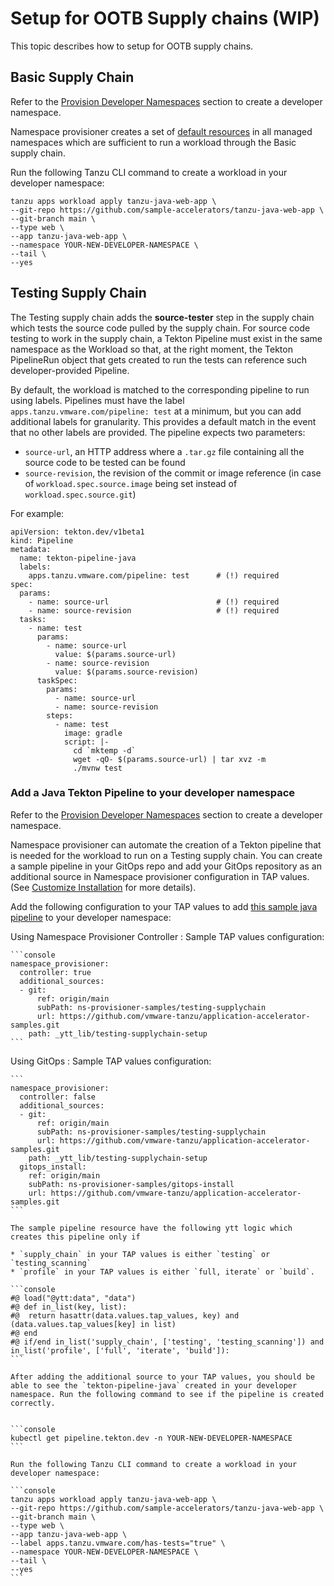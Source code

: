#  Setup for OOTB Supply chains (WIP)

This topic describes how to setup for OOTB supply chains.

## Basic Supply Chain

Refer to the [Provision Developer Namespaces](#fake) section to create a developer namespace.

Namespace provisioner creates a set of [default resources](#fake) in all managed namespaces which are sufficient to run a workload through the Basic supply chain.

Run the following Tanzu CLI command to create a workload in your developer namespace:

```console
tanzu apps workload apply tanzu-java-web-app \
--git-repo https://github.com/sample-accelerators/tanzu-java-web-app \
--git-branch main \
--type web \
--app tanzu-java-web-app \
--namespace YOUR-NEW-DEVELOPER-NAMESPACE \
--tail \
--yes
```

## Testing Supply Chain

The Testing supply chain adds the **source-tester** step in the supply chain which tests the source code pulled by the supply chain. For source code testing to work in the supply chain, a Tekton Pipeline must exist in the same namespace as the Workload so that, at the right moment, the Tekton PipelineRun object that gets created to run the tests can reference such developer-provided Pipeline.

By default, the workload is matched to the corresponding pipeline to run using labels. Pipelines must have the label `apps.tanzu.vmware.com/pipeline: test` at a minimum, but you can add additional labels for granularity. This provides a default match in the event that no other labels are provided. The pipeline expects two parameters:

* `source-url`, an HTTP address where a `.tar.gz` file containing all the source code to be tested can be found
* `source-revision`, the revision of the commit or image reference (in case of `workload.spec.source.image` being set instead of `workload.spec.source.git`)

For example:

```console
apiVersion: tekton.dev/v1beta1
kind: Pipeline
metadata:
  name: tekton-pipeline-java
  labels:
    apps.tanzu.vmware.com/pipeline: test      # (!) required
spec:
  params:
    - name: source-url                        # (!) required
    - name: source-revision                   # (!) required
  tasks:
    - name: test
      params:
        - name: source-url
          value: $(params.source-url)
        - name: source-revision
          value: $(params.source-revision)
      taskSpec:
        params:
          - name: source-url
          - name: source-revision
        steps:
          - name: test
            image: gradle
            script: |-
              cd `mktemp -d`
              wget -qO- $(params.source-url) | tar xvz -m
              ./mvnw test
```

### Add a Java Tekton Pipeline to your developer namespace

Refer to the [Provision Developer Namespaces](#fake) section to create a developer namespace.

Namespace provisioner can automate the creation of a Tekton pipeline that is needed for the workload to run on a Testing supply chain. You can create a sample pipeline in your GitOps repo and add your GitOps repository as an additional source in Namespace provisioner configuration in TAP values. (See [Customize Installation](#fake) for more details).

Add the following configuration to your TAP values to add [this sample java pipeline](https://github.com/vmware-tanzu/application-accelerator-samples/blob/main/ns-provisioner-samples/testing-supplychain/tekton-pipeline-java.yaml) to your developer namespace:

Using Namespace Provisioner Controller
: Sample TAP values configuration:

    ```console
    namespace_provisioner:
      controller: true
      additional_sources:
      - git:
          ref: origin/main
          subPath: ns-provisioner-samples/testing-supplychain
          url: https://github.com/vmware-tanzu/application-accelerator-samples.git
        path: _ytt_lib/testing-supplychain-setup
    ```

Using GitOps
: Sample TAP values configuration:

    ```
    namespace_provisioner:
      controller: false
      additional_sources:
      - git:
          ref: origin/main
          subPath: ns-provisioner-samples/testing-supplychain
          url: https://github.com/vmware-tanzu/application-accelerator-samples.git
        path: _ytt_lib/testing-supplychain-setup
      gitops_install:
        ref: origin/main
        subPath: ns-provisioner-samples/gitops-install
        url: https://github.com/vmware-tanzu/application-accelerator-samples.git
    ```

    The sample pipeline resource have the following ytt logic which creates this pipeline only if

    * `supply_chain` in your TAP values is either `testing` or `testing_scanning`
    * `profile` in your TAP values is either `full, iterate` or `build`.

    ```console
    #@ load("@ytt:data", "data")
    #@ def in_list(key, list):
    #@  return hasattr(data.values.tap_values, key) and (data.values.tap_values[key] in list)
    #@ end
    #@ if/end in_list('supply_chain', ['testing', 'testing_scanning']) and in_list('profile', ['full', 'iterate', 'build']):
    ```

    After adding the additional source to your TAP values, you should be able to see the `tekton-pipeline-java` created in your developer namespace. Run the following command to see if the pipeline is created correctly.


    ```console
    kubectl get pipeline.tekton.dev -n YOUR-NEW-DEVELOPER-NAMESPACE
    ```

    Run the following Tanzu CLI command to create a workload in your developer namespace:

    ```console
    tanzu apps workload apply tanzu-java-web-app \
    --git-repo https://github.com/sample-accelerators/tanzu-java-web-app \
    --git-branch main \
    --type web \
    --app tanzu-java-web-app \
    --label apps.tanzu.vmware.com/has-tests="true" \
    --namespace YOUR-NEW-DEVELOPER-NAMESPACE \
    --tail \
    --yes
    ```
